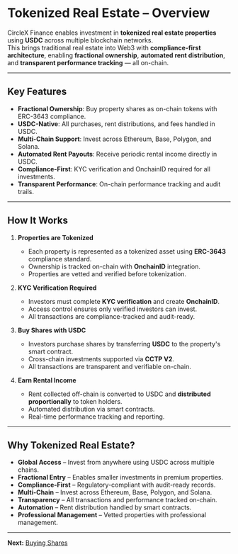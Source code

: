 # Tokenized Real Estate – Overview

CircleX Finance enables investment in **tokenized real estate properties** using **USDC** across multiple blockchain networks.  
This brings traditional real estate into Web3 with **compliance-first architecture**, enabling **fractional ownership**, **automated rent distribution**, and **transparent performance tracking** — all on-chain.

---

## Key Features

- **Fractional Ownership**: Buy property shares as on-chain tokens with ERC-3643 compliance.
- **USDC-Native**: All purchases, rent distributions, and fees handled in USDC.
- **Multi-Chain Support**: Invest across Ethereum, Base, Polygon, and Solana.
- **Automated Rent Payouts**: Receive periodic rental income directly in USDC.
- **Compliance-First**: KYC verification and OnchainID required for all investments.
- **Transparent Performance**: On-chain performance tracking and audit trails.

---

## How It Works

1. **Properties are Tokenized**

   - Each property is represented as a tokenized asset using **ERC-3643** compliance standard.
   - Ownership is tracked on-chain with **OnchainID** integration.
   - Properties are vetted and verified before tokenization.

2. **KYC Verification Required**

   - Investors must complete **KYC verification** and create **OnchainID**.
   - Access control ensures only verified investors can invest.
   - All transactions are compliance-tracked and audit-ready.

3. **Buy Shares with USDC**

   - Investors purchase shares by transferring **USDC** to the property's smart contract.
   - Cross-chain investments supported via **CCTP V2**.
   - All transactions are transparent and verifiable on-chain.

4. **Earn Rental Income**

   - Rent collected off-chain is converted to USDC and **distributed proportionally** to token holders.
   - Automated distribution via smart contracts.
   - Real-time performance tracking and reporting.

---

## Why Tokenized Real Estate?

- **Global Access** – Invest from anywhere using USDC across multiple chains.
- **Fractional Entry** – Enables smaller investments in premium properties.
- **Compliance-First** – Regulatory-compliant with audit-ready records.
- **Multi-Chain** – Invest across Ethereum, Base, Polygon, and Solana.
- **Transparency** – All transactions and performance tracked on-chain.
- **Automation** – Rent distribution handled by smart contracts.
- **Professional Management** – Vetted properties with professional management.

---

**Next:** [Buying Shares](buying_shares.md)
